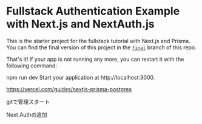 # Fullstack Authentication Example with Next.js and NextAuth.js

This is the starter project for the fullstack tutorial with Next.js and Prisma. You can find the final version of this project in the [`final`](https://github.com/prisma/blogr-nextjs-prisma/tree/final) branch of this repo.


That's it! If your app is not running any more, you can restart it with the following command:

npm run dev
Start your application at http://localhost:3000.

https://vercel.com/guides/nextjs-prisma-postgres

gitで管理スタート

Next Authの追加

